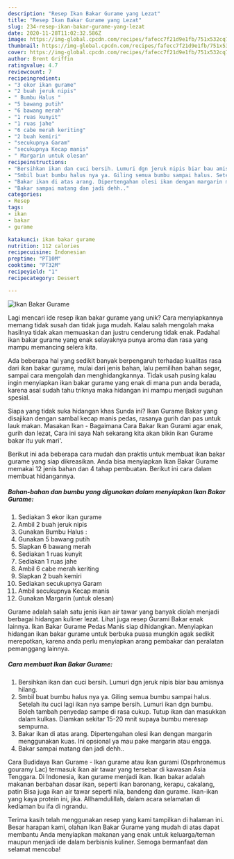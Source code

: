 ```yaml
---
description: "Resep Ikan Bakar Gurame yang Lezat"
title: "Resep Ikan Bakar Gurame yang Lezat"
slug: 234-resep-ikan-bakar-gurame-yang-lezat
date: 2020-11-28T11:02:32.586Z
image: https://img-global.cpcdn.com/recipes/fafecc7f21d9e1fb/751x532cq70/ikan-bakar-gurame-foto-resep-utama.jpg
thumbnail: https://img-global.cpcdn.com/recipes/fafecc7f21d9e1fb/751x532cq70/ikan-bakar-gurame-foto-resep-utama.jpg
cover: https://img-global.cpcdn.com/recipes/fafecc7f21d9e1fb/751x532cq70/ikan-bakar-gurame-foto-resep-utama.jpg
author: Brent Griffin
ratingvalue: 4.7
reviewcount: 7
recipeingredient:
- "3 ekor ikan gurame"
- "2 buah jeruk nipis"
- " Bumbu Halus "
- "5 bawang putih"
- "6 bawang merah"
- "1 ruas kunyit"
- "1 ruas jahe"
- "6 cabe merah keriting"
- "2 buah kemiri"
- "secukupnya Garam"
- "secukupnya Kecap manis"
- " Margarin untuk olesan"
recipeinstructions:
- "Bersihkan ikan dan cuci bersih. Lumuri dgn jeruk nipis biar bau amisnya hilang."
- "Smbil buat bumbu halus nya ya. Giling semua bumbu sampai halus. Setelah itu cuci lagi ikan nya sampe bersih. Lumuri ikan dgn bumbu. Boleh tambah penyedap sampe di rasa cukup. Tutup ikan dan masukkan dalam kulkas. Diamkan sekitar 15-20 mnit supaya bumbu meresap sempurna."
- "Bakar ikan di atas arang. Dipertengahan olesi ikan dengan margarin menggunakan kuas. Ini opsional ya mau pake margarin atau engga."
- "Bakar sampai matang dan jadi dehh.."
categories:
- Resep
tags:
- ikan
- bakar
- gurame

katakunci: ikan bakar gurame 
nutrition: 112 calories
recipecuisine: Indonesian
preptime: "PT10M"
cooktime: "PT32M"
recipeyield: "1"
recipecategory: Dessert

---
```



![Ikan Bakar Gurame](https://img-global.cpcdn.com/recipes/fafecc7f21d9e1fb/751x532cq70/ikan-bakar-gurame-foto-resep-utama.jpg)

Lagi mencari ide resep ikan bakar gurame yang unik? Cara menyiapkannya memang tidak susah dan tidak juga mudah. Kalau salah mengolah maka hasilnya tidak akan memuaskan dan justru cenderung tidak enak. Padahal ikan bakar gurame yang enak selayaknya punya aroma dan rasa yang mampu memancing selera kita.

Ada beberapa hal yang sedikit banyak berpengaruh terhadap kualitas rasa dari ikan bakar gurame, mulai dari jenis bahan, lalu pemilihan bahan segar, sampai cara mengolah dan menghidangkannya. Tidak usah pusing kalau ingin menyiapkan ikan bakar gurame yang enak di mana pun anda berada, karena asal sudah tahu triknya maka hidangan ini mampu menjadi suguhan spesial.

Siapa yang tidak suka hidangan khas Sunda ini? Ikan Gurame Bakar yang disajikan dengan sambal kecap manis pedas, rasanya gurih dan pas untuk lauk makan. Masakan Ikan - Bagaimana Cara Bakar Ikan Gurami agar enak, gurih dan lezat, Cara ini saya Nah sekarang kita akan bikin ikan Gurame bakar itu yuk mari&#39;.


Berikut ini ada beberapa cara mudah dan praktis untuk membuat ikan bakar gurame yang siap dikreasikan. Anda bisa menyiapkan Ikan Bakar Gurame memakai 12 jenis bahan dan 4 tahap pembuatan. Berikut ini cara dalam membuat hidangannya.

<!--inarticleads1-->

##### Bahan-bahan dan bumbu yang digunakan dalam menyiapkan Ikan Bakar Gurame:

1. Sediakan 3 ekor ikan gurame
1. Ambil 2 buah jeruk nipis
1. Gunakan  Bumbu Halus :
1. Gunakan 5 bawang putih
1. Siapkan 6 bawang merah
1. Sediakan 1 ruas kunyit
1. Sediakan 1 ruas jahe
1. Ambil 6 cabe merah keriting
1. Siapkan 2 buah kemiri
1. Sediakan secukupnya Garam
1. Ambil secukupnya Kecap manis
1. Gunakan  Margarin (untuk olesan)


Gurame adalah salah satu jenis ikan air tawar yang banyak diolah menjadi berbagai hidangan kuliner lezat. Lihat juga resep Gurami Bakar enak lainnya. Ikan Bakar Gurame Pedas Manis siap dihidangkan. Menyiapkan hidangan ikan bakar gurame untuk berbuka puasa mungkin agak sedikit merepotkan, karena anda perlu menyiapkan arang pembakar dan peralatan pemanggang lainnya. 

<!--inarticleads2-->

##### Cara membuat Ikan Bakar Gurame:

1. Bersihkan ikan dan cuci bersih. Lumuri dgn jeruk nipis biar bau amisnya hilang.
1. Smbil buat bumbu halus nya ya. Giling semua bumbu sampai halus. Setelah itu cuci lagi ikan nya sampe bersih. Lumuri ikan dgn bumbu. Boleh tambah penyedap sampe di rasa cukup. Tutup ikan dan masukkan dalam kulkas. Diamkan sekitar 15-20 mnit supaya bumbu meresap sempurna.
1. Bakar ikan di atas arang. Dipertengahan olesi ikan dengan margarin menggunakan kuas. Ini opsional ya mau pake margarin atau engga.
1. Bakar sampai matang dan jadi dehh..


Cara Budidaya Ikan Gurame - Ikan gurame atau ikan gurami (Osprhronemus gouramy Lac) termasuk ikan air tawar yang tersebar di kawasan Asia Tenggara. Di Indonesia, ikan gurame menjadi ikan. Ikan bakar adalah makanan berbahan dasar ikan, seperti ikan baronang, kerapu, cakalang, patin Bisa juga ikan air tawar seperti nila, bandeng dan gurame. Ikan-ikan yang kaya protein ini, jika. Allhamdulillah, dalam acara selamatan di kediaman bu ifa di ngrandu. 

Terima kasih telah menggunakan resep yang kami tampilkan di halaman ini. Besar harapan kami, olahan Ikan Bakar Gurame yang mudah di atas dapat membantu Anda menyiapkan makanan yang enak untuk keluarga/teman maupun menjadi ide dalam berbisnis kuliner. Semoga bermanfaat dan selamat mencoba!
